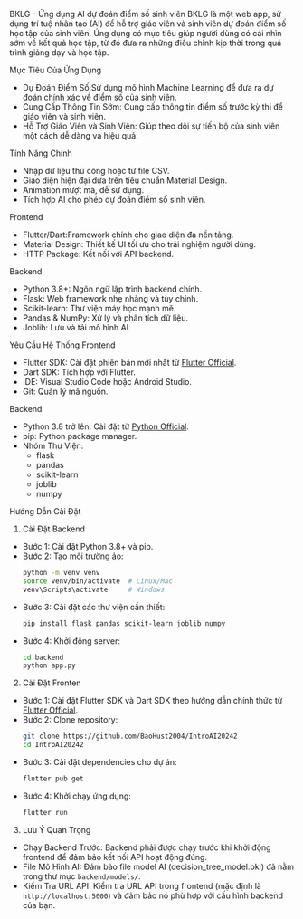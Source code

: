 BKLG - Ứng dụng AI dự đoán điểm số sinh viên
BKLG là một web app, sử dụng trí tuệ nhân tạo (AI) để hỗ trợ giáo viên và sinh viên dự đoán điểm số học tập của sinh viên. Ứng dụng có mục tiêu giúp người dùng có cái nhìn sớm về kết quả học tập, từ đó đưa ra những điều chỉnh kịp thời trong quá trình giảng dạy và học tập.

Mục Tiêu Của Ứng Dụng
- Dự Đoán Điểm Số:Sử dụng mô hình Machine Learning để đưa ra dự đoán chính xác về điểm số của sinh viên.
- Cung Cấp Thông Tin Sớm: Cung cấp thông tin điểm số trước kỳ thi để giáo viên và sinh viên.
- Hỗ Trợ Giáo Viên và Sinh Viên: Giúp theo dõi sự tiến bộ của sinh viên một cách dễ dàng và hiệu quả.

Tính Năng Chính
- Nhập dữ liệu thủ công hoặc từ file CSV.
- Giao diện hiện đại dựa trên tiêu chuẩn Material Design.
- Animation mượt mà, dễ sử dụng.
- Tích hợp AI cho phép dự đoán điểm số sinh viên.
  
Frontend
- Flutter/Dart:Framework chính cho giao diện đa nền tảng.
- Material Design: Thiết kế UI tối ưu cho trải nghiệm người dùng.
- HTTP Package: Kết nối với API backend.

Backend
- Python 3.8+: Ngôn ngữ lập trình backend chính.
- Flask: Web framework nhẹ nhàng và tùy chỉnh.
- Scikit-learn: Thư viện máy học mạnh mẽ.
- Pandas & NumPy: Xử lý và phân tích dữ liệu.
- Joblib: Lưu và tải mô hình AI.
  
Yêu Cầu Hệ Thống
Frontend
- Flutter SDK: Cài đặt phiên bản mới nhất từ [Flutter Official](https://flutter.dev/docs/get-started/install).
- Dart SDK: Tích hợp với Flutter.
- IDE: Visual Studio Code hoặc Android Studio.
- Git: Quản lý mã nguồn.

Backend
- Python 3.8 trở lên: Cài đặt từ [Python Official](https://www.python.org/downloads/).
- pip: Python package manager.
- Nhóm Thư Viện:
  - flask
  - pandas
  - scikit-learn
  - joblib
  - numpy

Hướng Dẫn Cài Đặt
1. Cài Đặt Backend
- Bước 1: Cài đặt Python 3.8+ và pip.
- Bước 2: Tạo môi trường ảo:
    ```bash
    python -m venv venv
    source venv/bin/activate  # Linux/Mac
    venv\Scripts\activate     # Windows
    ```
- Bước 3: Cài đặt các thư viện cần thiết:
    ```bash
    pip install flask pandas scikit-learn joblib numpy
    ```
- Bước 4: Khởi động server:
    ```bash
    cd backend
    python app.py
    ```
2. Cài Đặt Fronten
- Bước 1: Cài đặt Flutter SDK và Dart SDK theo hướng dẫn chính thức từ [Flutter Official](https://flutter.dev/docs/get-started/install).
- Bước 2: Clone repository:
    ```bash
    git clone https://github.com/BaoHust2004/IntroAI20242
    cd IntroAI20242
    ```
- Bước 3: Cài đặt dependencies cho dự án:
    ```bash
    flutter pub get
    ```
- Bước 4: Khởi chạy ứng dụng:
    ```bash
    flutter run
    ```
3. Lưu Ý Quan Trọng
- Chạy Backend Trước: Backend phải được chạy trước khi khởi động frontend để đảm bảo kết nối API hoạt động đúng.
- File Mô Hình AI: Đảm bảo file model AI (decision_tree_model.pkl) đã nằm trong thư mục `backend/models/`.
- Kiểm Tra URL API: Kiểm tra URL API trong frontend (mặc định là `http://localhost:5000`) và đảm bảo nó phù hợp với cấu hình backend của bạn.
